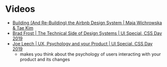 # Videos

- [Building (And Re-Building) the Airbnb Design System | Maja Wichrowska & Tae Kim](https://www.youtube.com/watch?v=fHQ1WSx41CA&list=WL&index=2&t=1252s)
- [Brad Frost | The Technical Side of Design Systems | UI Special, CSS Day 2019](https://www.youtube.com/watch?v=TgWyyoofKIA&t=1225s&ab_channel=WebConferencesAmsterdam)
- [Joe Leech | UX, Psychology and your Product | UI Special, CSS Day 2019](https://www.youtube.com/watch?v=MdwO6LhA4_4&list=WL&index=18&t=2033s)
  - makes you think about the psychology of users interacting with your product and its changes
